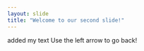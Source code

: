 ```yaml
---
layout: slide
title: "Welcome to our second slide!"
---
```

added my text
Use the left arrow to go back!
